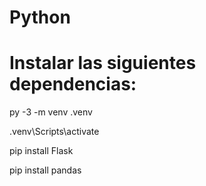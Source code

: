 # Python

# Instalar las siguientes dependencias:

py -3 -m venv .venv

.venv\Scripts\activate

pip install Flask

pip install pandas
